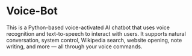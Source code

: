 # Voice-Bot
This is a Python-based voice-activated AI chatbot that uses voice recognition and text-to-speech to interact with users. It supports natural conversation, system control, Wikipedia search, website opening, note writing, and more — all through your voice commands.
